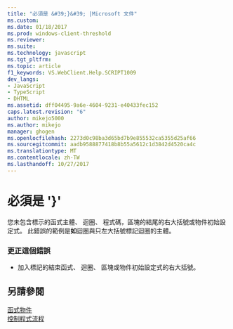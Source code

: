 ```yaml
---
title: "必須是 &#39;}&#39; |Microsoft 文件"
ms.custom: 
ms.date: 01/18/2017
ms.prod: windows-client-threshold
ms.reviewer: 
ms.suite: 
ms.technology: javascript
ms.tgt_pltfrm: 
ms.topic: article
f1_keywords: VS.WebClient.Help.SCRIPT1009
dev_langs:
- JavaScript
- TypeScript
- DHTML
ms.assetid: dff04495-9a6e-4604-9231-e40433fec152
caps.latest.revision: "6"
author: mikejo5000
ms.author: mikejo
manager: ghogen
ms.openlocfilehash: 2273d0c98ba3d65bd7b9e855532ca5355d25af66
ms.sourcegitcommit: aadb9588877418b8b55a5612c1d3842d4520ca4c
ms.translationtype: MT
ms.contentlocale: zh-TW
ms.lasthandoff: 10/27/2017
---
```

# <a name="expected-3939"></a>必須是 &#39;}&#39;
您未包含標示的函式主體、 迴圈、 程式碼，區塊的結尾的右大括號或物件初始設定式。 此錯誤的範例是**如**迴圈與只左大括號標記迴圈的主體。  
  
### <a name="to-correct-this-error"></a>更正這個錯誤  
  
-   加入標記的結束函式、 迴圈、 區塊或物件初始設定式的右大括號。  
  
## <a name="see-also"></a>另請參閱  
 [函式物件](../../javascript/reference/function-object-javascript.md)   
 [控制程式流程](../../javascript/controlling-program-flow-javascript.md)